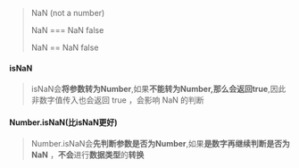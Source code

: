 > NaN (not a number)
>
> NaN === NaN   false
>
> NaN == NaN false

#### isNaN

> isNaN会**将参数转为Number**,如果**不能转为Number,那么会返回true**,因此非数字值传入也会返回 true ，会影响 NaN 的判断

#### Number.isNaN(比isNaN更好)

> Number.isNaN会**先判断参数是否为Number**,如果**是数字再继续判断是否为 NaN** ，**不会**进行**数据类型**的**转换**

